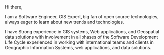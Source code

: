 Hi there,

I am a Software Engineer, GIS Expert, big fan of open source technologies, always eager to learn about new trends and technologies.

I have Strong experience in GIS systems, Web applications, and Geospatial data solutions with involvement in all phases of the Software Development Life Cycle
experienced in working with international teams and clients in Geographic Information Systems, web applications, and data solutions.
